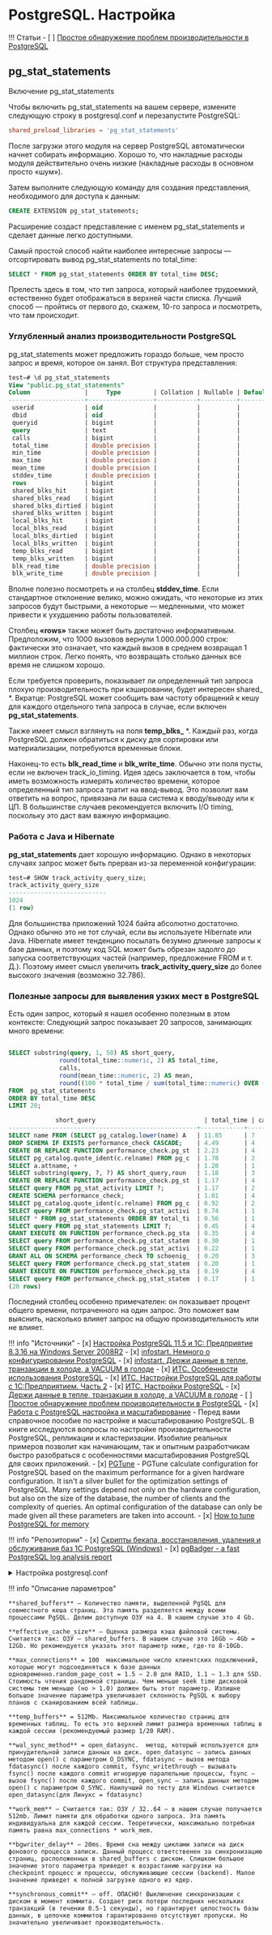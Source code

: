 # PostgreSQL. Настройка

!!! Статьи
    - [ ]  [Простое обнаружение проблем производительности в PostgreSQL](https://infostart.ru/1c/articles/1198118/)

## pg_stat_statements
Включение pg_stat_statements

Чтобы включить pg_stat_statements на вашем сервере, измените следующую строку в postgresql.conf и перезапустите PostgreSQL:

``` conf
shared_preload_libraries = 'pg_stat_statements'
```

После загрузки этого модуля на сервер PostgreSQL автоматически начнет собирать информацию. Хорошо то, что накладные расходы модуля действительно очень низкие (накладные расходы в основном просто «шум»).

Затем выполните следующую команду для создания представления, необходимого для доступа к данным:

``` sql
CREATE EXTENSION pg_stat_statements;
```

Расширение создаст представление с именем pg_stat_statements и сделает данные легко доступными.

Самый простой способ найти наиболее интересные запросы — отсортировать вывод pg_stat_statements по total_time:

	
``` sql 
SELECT * FROM pg_stat_statements ORDER BY total_time DESC;
```

Прелесть здесь в том, что тип запроса, который наиболее трудоемкий, естественно будет отображаться в верхней части списка. Лучший способ — пройтись от первого до, скажем, 10-го запроса и посмотреть, что там происходит.

### Углубленный анализ производительности PostgreSQL

pg_stat_statements может предложить гораздо больше, чем просто запрос и время, которое он занял. Вот структура представления:

``` sql 	
test=# \d pg_stat_statements
View "public.pg_stat_statements"
Column               |     Type         | Collation | Nullable | Default
---------------------+------------------+-----------+----------+---------
 userid              | oid              |           |          |
 dbid                | oid              |           |          |
 queryid             | bigint           |           |          |
 query               | text             |           |          |
 calls               | bigint           |           |          |
 total_time          | double precision |           |          |
 min_time            | double precision |           |          |
 max_time            | double precision |           |          |
 mean_time           | double precision |           |          |
 stddev_time         | double precision |           |          |
 rows                | bigint           |           |          |
 shared_blks_hit     | bigint           |           |          |
 shared_blks_read    | bigint           |           |          |
 shared_blks_dirtied | bigint           |           |          |
 shared_blks_written | bigint           |           |          |
 local_blks_hit      | bigint           |           |          |
 local_blks_read     | bigint           |           |          |
 local_blks_dirtied  | bigint           |           |          |
 local_blks_written  | bigint           |           |          |
 temp_blks_read      | bigint           |           |          |
 temp_blks_written   | bigint           |           |          |
 blk_read_time       | double precision |           |          |
 blk_write_time      | double precision |           |          |

``` 

Вполне полезно посмотреть и на столбец **stddev_time**. Если стандартное отклонение велико, можно ожидать, что некоторые из этих запросов будут быстрыми, а некоторые — медленными, что может привести к ухудшению работы пользователей.

Столбец **«rows»** также может быть достаточно информативным. Предположим, что 1000 вызовов вернули 1.000.000.000 строк: фактически это означает, что каждый вызов в среднем возвращал 1 миллион строк. Легко понять, что возвращать столько данных все время не слишком хорошо.

Если требуется проверить, показывает ли определенный тип запроса плохую производительность при кэшировании, будет интересен shared_ *. 
Вкратце: PostgreSQL может сообщить вам частоту обращений к кешу для каждого отдельного типа запроса в случае, если включен **pg_stat_statements**.

Также имеет смысл взглянуть на поля **temp_blks_** *. 
Каждый раз, когда PostgreSQL должен обратиться к диску для сортировки или материализации, потребуются временные блоки.

Наконец-то есть **blk_read_time** и **blk_write_time**. 
Обычно эти поля пусты, если не включен track_io_timing. Идея здесь заключается в том, чтобы иметь возможность измерять количество времени, которое определенный тип запроса тратит на ввод-вывод. Это позволит вам ответить на вопрос, привязана ли ваша система к вводу/выводу или к ЦП. В большинстве случаев рекомендуется включить I/O timing, поскольку это даст вам важную информацию.


### Работа с Java и Hibernate

**pg_stat_statements** дает хорошую информацию. Однако в некоторых случаях запрос может быть прерван из-за переменной конфигурации:

``` sql 
test=# SHOW track_activity_query_size;
track_activity_query_size
---------------------------
1024
(1 row)
``` 

Для большинства приложений 1024 байта абсолютно достаточно. Однако обычно это не тот случай, если вы используете Hibernate или Java. Hibernate имеет тенденцию посылать безумно длинные запросы к базе данных, и поэтому код SQL может быть обрезан задолго до запуска соответствующих частей (например, предложение FROM и т. Д.). Поэтому имеет смысл увеличить **track_activity_query_size** до более высокого значения (возможно 32.786).


### Полезные запросы для выявления узких мест в PostgreSQL

Есть один запрос, который я нашел особенно полезным в этом контексте: Следующий запрос показывает 20 запросов, занимающих много времени:

``` sql 

SELECT substring(query, 1, 50) AS short_query,
              round(total_time::numeric, 2) AS total_time,
              calls,
              round(mean_time::numeric, 2) AS mean,
              round((100 * total_time / sum(total_time::numeric) OVER ())::numeric, 2) AS percentage_cpu
FROM  pg_stat_statements
ORDER BY total_time DESC
LIMIT 20;

```

``` sql 
             short_query                              | total_time | calls | mean | percentage_cpu
----------------------------------------------------+------------+-------+------+----------------
SELECT name FROM (SELECT pg_catalog.lower(name) A   | 11.85      | 7     | 1.69 | 38.63
DROP SCHEMA IF EXISTS performance_check CASCADE;    | 4.49       | 4     | 1.12 | 14.64
CREATE OR REPLACE FUNCTION performance_check.pg_st  | 2.23       | 4     | 0.56 | 7.27
SELECT pg_catalog.quote_ident(c.relname) FROM pg_c  | 1.78       | 2     | 0.89 | 5.81
SELECT a.attname, +                                 | 1.28       | 1     | 1.28 | 4.18
SELECT substring(query, ?, ?) AS short_query,roun   | 1.18       | 3     | 0.39 | 3.86
CREATE OR REPLACE FUNCTION performance_check.pg_st  | 1.17       | 4     | 0.29 | 3.81
SELECT query FROM pg_stat_activity LIMIT ?;         | 1.17       | 2     | 0.59 | 3.82
CREATE SCHEMA performance_check;                    | 1.01       | 4     | 0.25 | 3.30
SELECT pg_catalog.quote_ident(c.relname) FROM pg_c  | 0.92       | 2     | 0.46 | 3.00
SELECT query FROM performance_check.pg_stat_activi  | 0.74       | 1     | 0.74 | 2.43
SELECT * FROM pg_stat_statements ORDER BY total_ti  | 0.56       | 1     | 0.56 | 1.82
SELECT query FROM pg_stat_statements LIMIT ?;       | 0.45       | 4     | 0.11 | 1.45
GRANT EXECUTE ON FUNCTION performance_check.pg_sta  | 0.35       | 4     | 0.09 | 1.13
SELECT query FROM performance_check.pg_stat_statem  | 0.30       | 1     | 0.30 | 0.96
SELECT query FROM performance_check.pg_stat_activi  | 0.22       | 1     | 0.22 | 0.72
GRANT ALL ON SCHEMA performance_check TO schoenig_  | 0.20       | 3     | 0.07 | 0.66
SELECT query FROM performance_check.pg_stat_statem  | 0.20       | 1     | 0.20 | 0.67
GRANT EXECUTE ON FUNCTION performance_check.pg_sta  | 0.19       | 4     | 0.05 | 0.62
SELECT query FROM performance_check.pg_stat_statem  | 0.17       | 1     | 0.17 | 0.56
(20 rows)

``` 

Последний столбец особенно примечателен: он показывает процент общего времени, потраченного на один запрос. Это поможет вам выяснить, насколько влияет запрос на общую производительность или не влияет.



!!! info "Источники"
    - [x] [Настройка PostgreSQL 11.5 и 1C: Предприятие 8.3.16 на Windows Server 2008R2](https://infostart.ru/1c/articles/1180438/)
    - [x] [infostart. Немного о конфигурировании PostgreSQL](https://infostart.ru/1c/articles/325482/)
    - [x] [infostart. Держи данные в тепле, транзакции в холоде, а VACUUM в голоде](https://infostart.ru/1c/articles/1191667/)
    - [x] [ИТС. Особенности использования PostgreSQL](https://its.1c.ru/db/metod8dev#browse:13:-1:1981:1987)
    - [x] [ИТС. Настройки PostgreSQL для работы с 1С:Предприятием. Часть 2](https://its.1c.ru/db/metod8dev#content:5866:hdoc)
    - [x] [ИТС. Настройки PostgreSQL](https://its.1c.ru/db/metod8dev#browse:13:-1:1989:2599:2600:2604)
    - [x] [Держи данные в тепле, транзакции в холоде, а VACUUM в голоде](https://is1c.ru/career/blog/derzhi-dannye-v-teple-tranzaktsii-v-kholode-a-vacuum-v-golode/)
    - [ ] [Простое обнаружение проблем производительности в PostgreSQL](https://infostart.ru/1c/articles/1198118/)
    - [x] [Работа с PostgreSQL настройка и масштабирование](https://postgresql.leopard.in.ua/) - 
    Перед вами справочное пособие по настройке и масштабированию PostgreSQL. В книге исследуются вопросы по настройке производительности PostgreSQL, репликации и кластеризации. Изобилие реальных примеров позволит как начинающим, так и опытным разработчикам быстро разобраться с особенностями масштабирования PostgreSQL для своих приложений.
    - [x] [PGTune](https://pgtune.leopard.in.ua/) - PGTune calculate configuration for PostgreSQL based on the maximum performance for a given hardware configuration. It isn't a silver bullet for the optimization settings of PostgreSQL. Many settings depend not only on the hardware configuration, but also on the size of the database, the number of clients and the complexity of queries. An optimal configuration of the database can only be made given all these parameters are taken into account.
    - [x] [How to tune PostgreSQL for memory](https://www.enterprisedb.com/postgres-tutorials/how-tune-postgresql-memory)



!!! info "Репозитории"
    - [x] [Скрипты бекапа, восстановления, удаления и обслуживания баз 1С PostgreSQL (Windows)](https://github.com/anklav24/PostgreSQL-Scripts)
    - [x] [pgBadger - a fast PostgreSQL log analysis report](https://github.com/darold/pgbadger)


<details>  
  <summary>Настройка postgresql.conf</summary>

``` 
autovacuum = on
autovacuum_max_workers = Количество равным половине всех ядер сервера СУБД.
autovacuum_vacuum_cost_limit = 1
autovacuum_vacuum_cost_delay = 20ms
autovacuum_vacuum_scale_factor = 0.1 -> 0.01
autovacuum_analyze_scale_factor = 0.2 -> 0.005

```
</details>

!!! info "Описание параметров"

    **shared_buffers** — Количество памяти, выделенной PgSQL для совместного кеша страниц. Эта память разделяется между всеми процессами PgSQL. Делим доступную ОЗУ на 4. В нашем случае это 4 Gb.

    **effective_cache_size** — Оценка размера кэша файловой системы. Считается так: ОЗУ — shared_buffers. В нашем случае это 16Gb — 4Gb = 12Gb. Но рекомендуется указать этот параметр ниже, где-то 8-10Gb.

    **max_connections** = 100  максимальное число клиентских подключений, которые могут подсоединяться к базе данных одновременно.random_page_cost = 1.5 — 2.0 для RAID, 1.1 — 1.3 для SSD. Стоимость чтения рандомной страницы. Чем меньше seek time дисковой системы тем меньше (но > 1.0) должен быть этот параметр. Излишне большое значение параметра увеличивает склонность PgSQL к выбору планов с сканированием всей таблицы.
    
    **temp_buffers** = 512Mb. Максимальное количество страниц для временных таблиц. То есть это верхний лимит размера временных таблиц в каждой сессии (рекомендуемый размер 1/20 RAM).

    **wal_sync_method** = open_datasync.  метод, который используется для принудительной записи данных на диск. open_datasync – запись данных методом open() с параметром O_DSYNC, fdatasync – вызов метода fdatasync() после каждого commit, fsync_writethrough – вызывать fsync() после каждого commit игнорирую паралельные процессы, fsync – вызов fsync() после каждого commit, open_sync – запись данных методом open() с параметром O_SYNC. Наилучший по тесту для Windows считается open_datasync(для Линукс = fdatasync)
    
    **work_mem** — Считается так: ОЗУ / 32..64 — в нашем случае получается 512mb. Лимит памяти для обработки одного запроса. Эта память индивидуальна для каждой сессии. Теоретически, максимально потребная память равна max_connections * work_mem.

    **bgwriter_delay** — 20ms. Время сна между циклами записи на диск фонового процесса записи. Данный процесс ответственен за синхронизацию страниц, расположенных в shared_buffers с диском. Слишком большое значение этого параметра приведет к возрастанию нагрузки на  checkpoint процесс и процессы, обслуживающие сессии (backend). Малое значение приведет к полной загрузке одного из ядер.

    **synchronous_commit** — off. ОПАСНО! Выключение синхронизации с диском в момент коммита. Создает риск потери последних нескольких транзакций (в течении 0.5-1 секунды), но гарантирует целостность базы данных, в цепочке коммитов гарантированно отсутствуют пропуски. Но значительно увеличивает производительность.